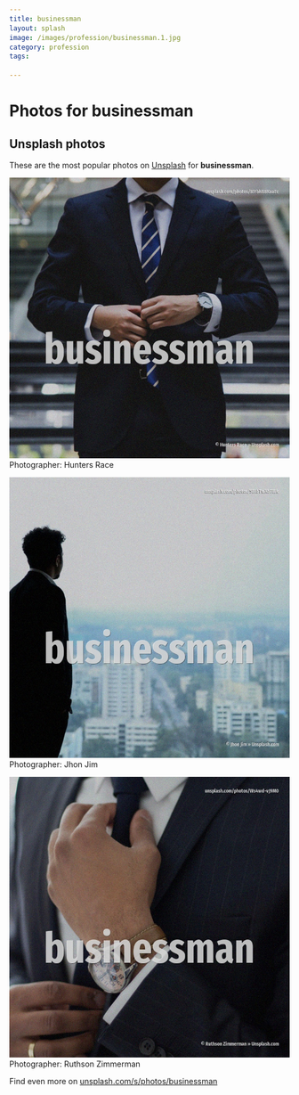 ```yaml
---
title: businessman
layout: splash
image: /images/profession/businessman.1.jpg
category: profession
tags:

---
```

# Photos for businessman
 
## Unsplash photos
These are the most popular photos on [Unsplash](https://unsplash.com) for **businessman**.
 
![businessman](/images/profession/businessman.1.jpg)
Photographer:  Hunters Race
 
![businessman](/images/profession/businessman.2.jpg)
Photographer:  Jhon Jim
 
![businessman](/images/profession/businessman.3.jpg)
Photographer:  Ruthson Zimmerman
 
Find even more on [unsplash.com/s/photos/businessman](https://unsplash.com/s/photos/businessman)
 
